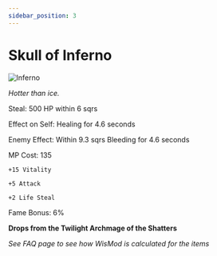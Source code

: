 ```yaml
---
sidebar_position: 3
---
```


# Skull of Inferno

![Inferno](https://vwiki.valorserver.com/api/item/picture/skull%20of%20inferno)

<i>Hotter than ice.</i>

Steal: 500 HP within 6 sqrs

Effect on Self: Healing for 4.6 seconds

Enemy Effect: Within 9.3 sqrs Bleeding for 4.6 seconds

MP Cost: 135

    +15 Vitality
    
    +5 Attack
    
    +2 Life Steal

Fame Bonus: 6%

**Drops from the Twilight Archmage of the Shatters**

*See FAQ page to see how WisMod is calculated for the items*
